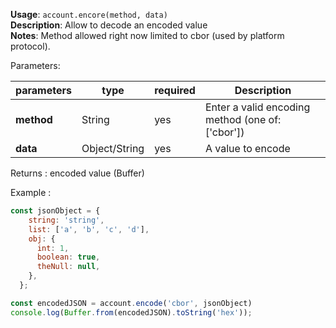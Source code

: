 **Usage**: `account.encore(method, data)`    
**Description**: Allow to decode an encoded value   
**Notes**: Method allowed right now limited to cbor (used by platform protocol).      

Parameters: 

| parameters        | type   | required       | Description                                      |  
|-------------------|--------|----------------| -------------------------------------------------|
| **method**        | String | yes            | Enter a valid encoding method (one of: ['cbor']) |
| **data**          | Object/String | yes     | A value to encode                                |

Returns : encoded value (Buffer)  

Example : 
```js
const jsonObject = {
    string: 'string',
    list: ['a', 'b', 'c', 'd'],
    obj: {
      int: 1,
      boolean: true,
      theNull: null,
    },
  };

const encodedJSON = account.encode('cbor', jsonObject)
console.log(Buffer.from(encodedJSON).toString('hex'));
```
